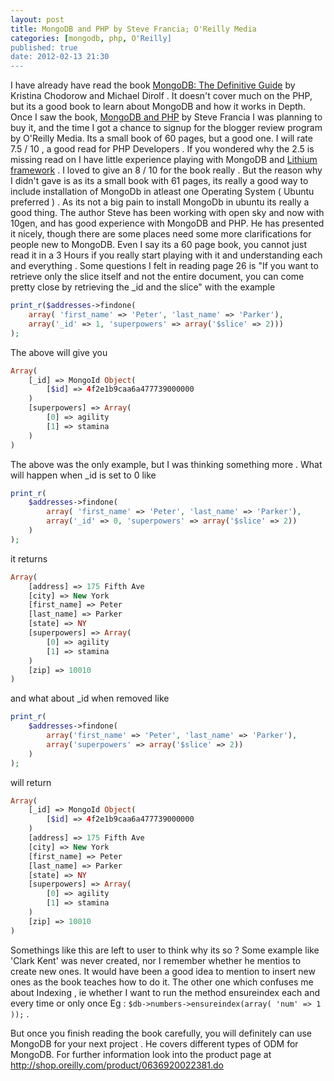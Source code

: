 ```yaml
---
layout: post
title: MongoDB and PHP by Steve Francia; O'Reilly Media
categories: [mongodb, php, O'Reilly]
published: true
date: 2012-02-13 21:30
---
```

I have already have read the book
[MongoDB: The Definitive Guide](http://shop.oreilly.com/product/0636920001096.do)
by Kristina Chodorow and Michael Dirolf .
It doesn't cover much on the PHP, but its a good book to learn
about MongoDB and how it works in Depth. Once I saw the book,
[MongoDB and PHP](http://shop.oreilly.com/product/0636920022381.do) by
Steve Francia I was planning to buy it, and the time I got a chance
to signup for the blogger review program by O'Reilly Media. Its a
small book of 60 pages, but a good one. I will rate 7.5 / 10 , a
good read for PHP Developers . If you wondered why the 2.5 is missing
read on  I have little experience playing with MongoDB and
[Lithium framework](http://li3.me) . I loved to give an 8 / 10 for the
book really . But the reason why I didn't gave is as its a small book
with 61 pages, its really a good way to include installation of
MongoDb in atleast one Operating System ( Ubuntu preferred ) .
As its not a big pain to install MongoDb in ubuntu its really a good
thing. The author Steve has been working with open sky and now with 10gen,
and has good experience with MongoDB and PHP.
He has presented it nicely, though there are some places need some more
clarifications for people new to MongoDB. Even I say its a 60 page book,
you cannot just read it in a 3 Hours if you really start playing with
it and understanding each and everything .  Some questions I felt in
reading page 26 is "If you want to retrieve only the slice itself
and not the entire document, you can come pretty close by retrieving the
_id and the slice" with the example

```php
print_r($addresses->findone(
    array( 'first_name' => 'Peter', 'last_name' => 'Parker'),
    array('_id' => 1, 'superpowers' => array('$slice' => 2)))
);
```

The above will give you

```php
Array(
    [_id] => MongoId Object(
        [$id] => 4f2e1b9caa6a477739000000
    )
    [superpowers] => Array(
        [0] => agility
        [1] => stamina
    )
)
```

The above was the only example, but I was thinking something more .
What will happen when _id is set to 0 like

```php
print_r(
    $addresses->findone(
        array( 'first_name' => 'Peter', 'last_name' => 'Parker'),
        array('_id' => 0, 'superpowers' => array('$slice' => 2))
    )
);
```

it returns

```php
Array(
    [address] => 175 Fifth Ave
    [city] => New York
    [first_name] => Peter
    [last_name] => Parker
    [state] => NY
    [superpowers] => Array(
        [0] => agility
        [1] => stamina
    )
    [zip] => 10010
)
```

and what about _id when removed like

```php
print_r(
    $addresses->findone(
        array('first_name' => 'Peter', 'last_name' => 'Parker'),
        array('superpowers' => array('$slice' => 2))
    )
);
```

will return

```php
Array(
    [_id] => MongoId Object(
        [$id] => 4f2e1b9caa6a477739000000
    )
    [address] => 175 Fifth Ave
    [city] => New York
    [first_name] => Peter
    [last_name] => Parker
    [state] => NY
    [superpowers] => Array(
        [0] => agility
        [1] => stamina
    )
    [zip] => 10010
)
```

Somethings like this are left to user to think why its so ?
Some example like 'Clark Kent' was never created, nor I remember whether
he mentios to create new ones. It would have been a good idea to
mention to insert new ones as the book teaches how to do it. The
other one which confuses me about Indexing , ie whether I want to run
the method ensureindex each and every time or only once
Eg : `$db->numbers->ensureindex(array( 'num' => 1 ));`  .

But once you finish reading the book carefully, you will definitely
can use MongoDB for your next project . He covers different types of
ODM for MongoDB. For further information look into
the product page at http://shop.oreilly.com/product/0636920022381.do   

